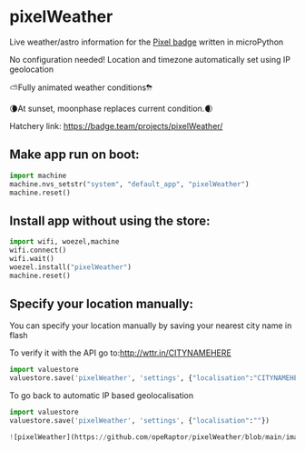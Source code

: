 # pixelWeather
Live weather/astro information for the [Pixel badge](https://pixel.curious.supplies/) written in microPython

No configuration needed! Location and timezone automatically set using IP geolocation

⛅️Fully animated weather conditions⛈

🌘At sunset, moonphase replaces current condition.🌒

Hatchery link: https://badge.team/projects/pixelWeather/

## Make app run on boot: ##
```python
import machine
machine.nvs_setstr("system", "default_app", "pixelWeather")
machine.reset()
```

## Install app without using the store: ##
```python
import wifi, woezel,machine
wifi.connect()
wifi.wait()
woezel.install("pixelWeather")
machine.reset()
```
## Specify your location manually: ##
You can specify your location manually by saving your nearest city name in flash

To verify it with the API go to:http://wttr.in/CITYNAMEHERE
```python
import valuestore
valuestore.save('pixelWeather', 'settings', {"localisation":"CITYNAMEHERE"})
```
To go back to automatic IP based geolocalisation
```python
import valuestore
valuestore.save('pixelWeather', 'settings', {"localisation":""})

![pixelWeather](https://github.com/opeRaptor/pixelWeather/blob/main/images/animated.gif)
